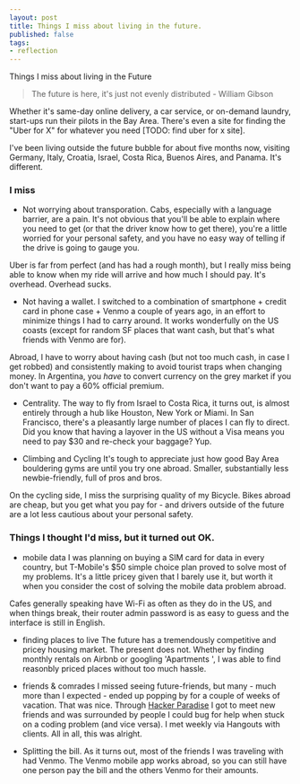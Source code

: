 ```yaml
---
layout: post
title: Things I miss about living in the future.
published: false
tags:
- reflection
---
```


Things I miss about living in the Future

> The future is here, it's just not evenly distributed - William Gibson

Whether it's same-day online delivery, a car service, or on-demand laundry, start-ups run their pilots in the Bay Area. There's even a site for finding the "Uber for X" for whatever you need [TODO: find uber for x site].

I've been living outside the future bubble for about five months now, visiting Germany, Italy, Croatia, Israel, Costa Rica, Buenos Aires, and Panama.  It's different.

### I miss
- Not worrying about transporation.
Cabs, especially with a language barrier, are a pain. It's not obvious that you'll be able to explain where you need to get (or that the driver know how to get there), you're a little worried for your personal safety, and you have no easy way of telling if the drive is going to gauge you.

Uber is far from perfect (and has had a rough month), but I really miss being able to know when my ride will arrive and how much I should pay. It's overhead. Overhead sucks.

- Not having a wallet.
I switched to a combination of smartphone + credit card in phone case + Venmo a couple of years ago, in an effort to minimize things I had to carry around. It works wonderfully on the US coasts (except for random SF places that want cash, but that's what friends with Venmo are for).

Abroad, I have to worry about having cash (but not too much cash, in case I get robbed) and consistently making to avoid tourist traps when changing money. In Argentina, you _have_ to convert currency on the grey market if you don't want to pay a 60% official premium.

- Centrality.
The way to fly from Israel to Costa Rica, it turns out, is almost entirely through a hub like Houston, New York or Miami.  In San Francisco, there's a pleasantly large number of places I can fly to direct.  Did you know that having a layover in the US without a Visa means you need to pay $30 and re-check your baggage? Yup.

- Climbing and Cycling
It's tough to appreciate just how good Bay Area bouldering gyms are until you try one abroad. Smaller, substantially less newbie-friendly, full of pros and bros.

On the cycling side, I miss the surprising quality of my Bicycle. Bikes abroad are cheap, but you get what you pay for - and drivers outside of the future are a lot less cautious about your personal safety.

### Things I thought I'd miss, but it turned out OK.
- mobile data
I was planning on buying a SIM card for data in every country, but T-Mobile's $50 simple choice plan proved to solve most of my problems. It's a little pricey given that I barely use it, but worth it when you consider the cost of solving the mobile data problem abroad.

Cafes generally speaking have Wi-Fi as often as they do in the US, and when things break, their router admin password is as easy to guess and the interface is still in English.

- finding places to live
The future has a tremendously competitive and pricey housing market. The present does not. Whether by finding monthly rentals on Airbnb or googling 'Apartments <City>', I was able to find reasonbly priced places without too much hassle.

- friends & comrades
I missed seeing future-friends, but many - much more than I expected - ended up popping by for a couple of weeks of vacation. That was nice. Through [Hacker Paradise](http://hackerparadise.org) I got to meet new friends and was surrounded by people I could bug for help when stuck on a coding problem (and vice versa). I met weekly via Hangouts with clients. All in all, this was alright.

- Splitting the bill.
As it turns out, most of the friends I was traveling with had Venmo. The Venmo mobile app works abroad, so you can still have one person pay the bill and the others Venmo for their amounts.
